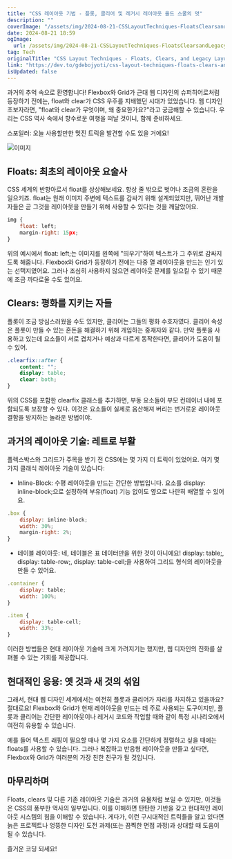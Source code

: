 ```yaml
---
title: "CSS 레이아웃 기법 - 플롯, 클리어 및 레거시 레이아웃 올드 스쿨의 멋"
description: ""
coverImage: "/assets/img/2024-08-21-CSSLayoutTechniques-FloatsClearsandLegacyLayoutsTheOldSchoolCool_0.png"
date: 2024-08-21 18:59
ogImage: 
  url: /assets/img/2024-08-21-CSSLayoutTechniques-FloatsClearsandLegacyLayoutsTheOldSchoolCool_0.png
tag: Tech
originalTitle: "CSS Layout Techniques - Floats, Clears, and Legacy Layouts The Old School Cool"
link: "https://dev.to/gdebojyoti/css-layout-techniques-floats-clears-and-legacy-layouts-the-old-school-cool-2apj"
isUpdated: false
---
```



과거의 추억 속으로 환영합니다! Flexbox와 Grid가 근대 웹 디자인의 슈퍼히어로처럼 등장하기 전에는, float와 clear가 CSS 우주를 지배했던 시대가 있었습니다. 웹 디자인 초보자라면, "float와 clear가 무엇이며, 왜 중요한가요?"라고 궁금해할 수 있습니다. 우리는 CSS 역사 속에서 향수로운 여행을 떠날 것이니, 함께 준비하세요.

스포일러: 오늘 사용할만한 멋진 트릭을 발견할 수도 있을 거에요!

![이미지](/assets/img/2024-08-21-CSSLayoutTechniques-FloatsClearsandLegacyLayoutsTheOldSchoolCool_0.png)

## Floats: 최초의 레이아웃 요술사

<!-- cozy-coder - 수평 -->
<ins class="adsbygoogle"
     style="display:block"
     data-ad-client="ca-pub-4877378276818686"
     data-ad-slot="1107185301"
     data-ad-format="auto"
     data-full-width-responsive="true"></ins>
<script>
     (adsbygoogle = window.adsbygoogle || []).push({});
</script>

CSS 세계의 반항아로서 float를 상상해보세요. 항상 줄 밖으로 벗어나 조금의 혼란을 일으키죠. float는 원래 이미지 주변에 텍스트를 감싸기 위해 설계되었지만, 뛰어난 개발자들은 곧 그것을 레이아웃을 만들기 위해 사용할 수 있다는 것을 깨달았어요.

```js
img {
    float: left;
    margin-right: 15px;
}
```

위의 예시에서 float: left;는 이미지를 왼쪽에 "띄우기"하여 텍스트가 그 주위로 감싸지도록 해줍니다. Flexbox와 Grid가 등장하기 전에는 다중 열 레이아웃을 만드는 인기 있는 선택지였어요. 그러나 조심히 사용하지 않으면 레이아웃 문제를 일으킬 수 있기 때문에 조금 까다로울 수도 있어요.

## Clears: 평화를 지키는 자들

<!-- cozy-coder - 수평 -->
<ins class="adsbygoogle"
     style="display:block"
     data-ad-client="ca-pub-4877378276818686"
     data-ad-slot="1107185301"
     data-ad-format="auto"
     data-full-width-responsive="true"></ins>
<script>
     (adsbygoogle = window.adsbygoogle || []).push({});
</script>

플롯이 조금 방심스러웠을 수도 있지만, 클리어는 그들의 평화 수호자였다. 클리어 속성은 플롯이 만들 수 있는 혼돈을 해결하기 위해 개입하는 중재자와 같다. 만약 플롯을 사용하고 있는데 요소들이 서로 겹치거나 예상과 다르게 동작한다면, 클리어가 도움이 될 수 있어.

```css
.clearfix::after {
    content: "";
    display: table;
    clear: both;
}
```

위의 CSS를 포함한 clearfix 클래스를 추가하면, 부동 요소들이 부모 컨테이너 내에 포함되도록 보장할 수 있다. 이것은 요소들이 실제로 음산해져 버리는 번거로운 레이아웃 결함을 방지하는 놀라운 방법이야.

## 과거의 레이아웃 기술: 레트로 부활

<!-- cozy-coder - 수평 -->
<ins class="adsbygoogle"
     style="display:block"
     data-ad-client="ca-pub-4877378276818686"
     data-ad-slot="1107185301"
     data-ad-format="auto"
     data-full-width-responsive="true"></ins>
<script>
     (adsbygoogle = window.adsbygoogle || []).push({});
</script>

플렉스박스와 그리드가 주목을 받기 전 CSS에는 몇 가지 더 트릭이 있었어요. 여기 몇 가지 클래식 레이아웃 기술이 있습니다:

- Inline-Block: 수평 레이아웃을 만드는 간단한 방법입니다. 요소를 display: inline-block;으로 설정하여 부유(float) 기능 없이도 옆으로 나란히 배열할 수 있어요.

```js
.box {
    display: inline-block;
    width: 30%;
    margin-right: 2%;
}
```

- 테이블 레이아웃: 네, 테이블은 표 데이터만을 위한 것이 아니에요! display: table;, display: table-row;, display: table-cell;을 사용하여 그리드 형식의 레이아웃을 만들 수 있어요.

<!-- cozy-coder - 수평 -->
<ins class="adsbygoogle"
     style="display:block"
     data-ad-client="ca-pub-4877378276818686"
     data-ad-slot="1107185301"
     data-ad-format="auto"
     data-full-width-responsive="true"></ins>
<script>
     (adsbygoogle = window.adsbygoogle || []).push({});
</script>

```js
.container {
    display: table;
    width: 100%;
}

.item {
    display: table-cell;
    width: 33%;
}
```

이러한 방법들은 현대 레이아웃 기술에 크게 가려지기는 했지만, 웹 디자인의 진화를 살펴볼 수 있는 기회를 제공합니다.

## 현대적인 응용: 옛 것과 새 것의 섞임

그래서, 현대 웹 디자인 세계에서는 여전히 플롯과 클리어가 자리를 차지하고 있을까요? 절대로요! Flexbox와 Grid가 현재 레이아웃을 만드는 데 주로 사용되는 도구이지만, 플롯과 클리어는 간단한 레이아웃이나 레거시 코드와 작업할 때와 같이 특정 시나리오에서 여전히 유용할 수 있습니다.

<!-- cozy-coder - 수평 -->
<ins class="adsbygoogle"
     style="display:block"
     data-ad-client="ca-pub-4877378276818686"
     data-ad-slot="1107185301"
     data-ad-format="auto"
     data-full-width-responsive="true"></ins>
<script>
     (adsbygoogle = window.adsbygoogle || []).push({});
</script>

예를 들어 텍스트 래핑이 필요할 때나 몇 가지 요소를 간단하게 정렬하고 싶을 때에는 floats를 사용할 수 있습니다. 그러나 복잡하고 반응형 레이아웃을 만들고 싶다면, Flexbox와 Grid가 여러분의 가장 친한 친구가 될 것입니다.

## 마무리하며

Floats, clears 및 다른 기존 레이아웃 기술은 과거의 유물처럼 보일 수 있지만, 이것들은 CSS의 풍부한 역사의 일부입니다. 이를 이해하면 탄탄한 기반을 갖고 현대적인 레이아웃 시스템의 힘을 이해할 수 있습니다. 게다가, 이런 구시대적인 트릭들을 알고 있다면 늙은 프로젝트나 엉뚱한 디자인 도전 과제(또는 끔찍한 면접 과정)과 상대할 때 도움이 될 수 있습니다.

즐거운 코딩 되세요!